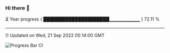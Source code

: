 ### Hi there 👋

⏳ Year progress { █████████████████████▁▁▁▁▁▁▁▁▁ } 72.11 %

---

⏰ Updated on Wed, 21 Sep 2022 05:14:00 GMT

![Progress Bar CI](https://github.com/liununu/liununu/workflows/Progress%20Bar%20CI/badge.svg)
